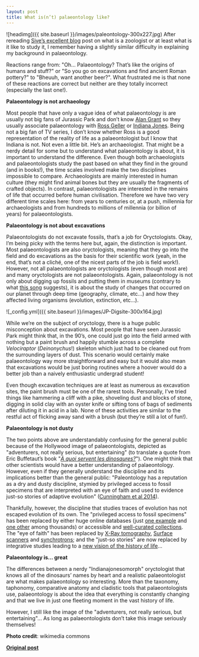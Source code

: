 ```yaml
---
layout: post
title: What is(n’t) palaeontology like?
---
```


![headimg]({{ site.baseurl }}/images/paleontology-300x227.jpg)
After rereading [Sive’s excellent blog](http://www.ecoevoblog.com/2014/03/14/whats-it-like-to-study-zoology/) post on what is a zoologist or at least what is it like to study it, I remember having a slightly similar difficulty in explaining my background in palaeontology. 

Reactions range from: "Oh... Palaeontology? That’s like the origins of humans and stuff?" or "So you go on excavations and find ancient Roman pottery?" to "Bheuuh, want another beer?". What frustrated me is that none of these reactions are correct but neither are they totally incorrect (especially the last one!).

**Palaeontology is not archaeology**

Most people that have only a vague idea of what palaeontology is are usually not big fans of Jurassic Park and don’t know [Alan Grant](http://en.wikipedia.org/wiki/Dr._Alan_Grant#Dr._Alan_Grant) so they usually associate palaeontology with [Ross Geller](http://en.wikipedia.org/wiki/Ross_Geller) or [Indiana Jones](http://en.wikipedia.org/wiki/Indiana_Jones). Being not a big fan of TV series, I don’t know whether Ross is a good representation of the reality of life as a palaeontologist but I know that Indiana is not. Not even a little bit. He’s an archaeologist. That might be a nerdy detail for some but to understand what palaeontology is about, it is important to understand the difference. Even though both archaeologists and palaeontologists study the past based on what they find in the ground (and in books!), the time scales involved make the two disciplines impossible to compare. Archaeologists are mainly interested in human culture (they might find animal bones but they are usually the fragments of crafted objects). In contrast, palaeontologists are interested in the remains of life that occurred before human civilisation. Therefore we have two very different time scales here: from years to centuries or, at a push, millennia for archaeologists and from hundreds to millions of millennia (or billion of years) for palaeontologists.

**Palaeontology is not about excavations**

Palaeontologists do not excavate fossils, that’s a job for Oryctologists. Okay, I’m being picky with the terms here but, again, the distinction is important. Most palaeontologists are also oryctologists, meaning that they go into the field and do excavations as the basis for their scientific work (yeah, in the end, that’s not a cliché, one of the nicest parts of the job is field work!). However, not all palaeontologists are oryctologists (even though most are) and many oryctologists are not palaeontologists. Again, palaeontology is not only about digging up fossils and putting them in museums (contrary to what [this song](https://www.youtube.com/watch?v=B7zo2zY1Zqg) suggests), it is about the study of changes that occurred on our planet through deep time (geography, climate, etc...) and how they affected living organisms (evolution, extinction, etc...).

![_config.yml]({{ site.baseurl }}/images/JP-Digsite-300x164.jpg)

While we’re on the subject of oryctology, there is a huge public misconception about excavations. Most people that have seen Jurassic Park might think that, in the 90’s, one could just go into the field armed with nothing but a paint brush and happily stumble across a complete *Velociraptor* (*Deinonychus*!) skeleton which just had to be cleaned out from the surrounding layers of dust. This scenario would certainly make palaeontology way more straightforward and easy but it would also mean that excavations would be just boring routines where a hoover would do a better job than a naively enthusiastic undergrad student!

Even though excavation techniques are at least as numerous as excavation sites, the paint brush must be one of the rarest tools. Personally, I’ve tried things like hammering a cliff with a pike, shoveling dust and blocks of stone, digging in solid clay with an oyster knife or sifting tons of bags of sediments after diluting it in acid in a lab. None of these activities are similar to the restful act of flicking away sand with a brush (but they’re still a lot of fun!).

**Palaeontology is not dusty**

The two points above are understandably confusing for the general public because of the Hollywood image of palaeontologists, depicted as "adventurers, not really serious, but entertaining" (to translate a quote from Eric Buffetaut’s book "[*À quoi servent les dinosaures?*](http://www.editions-belin.com/ewb_pages/f/fiche-article-quoi-servent-les-dinosaures-22046.php)"). One might think that other scientists would have a better understanding of palaeontology. However, even if they generally understand the discipline and its implications better than the general public: "Paleontology has a reputation as a dry and dusty discipline, stymied by privileged access to fossil specimens that are interpreted with an eye of faith and used to evidence just-so stories of adaptive evolution" ([Cunningham et al 2014](http://www.sciencedirect.com/science/article/pii/S0169534714000871)).

Thankfully, however, the discipline that studies traces of evolution has not escaped evolution of its own. The "privileged access to fossil specimens" has been replaced by either huge online databases (just [one example](http://africanfossils.org/) and [one other](http://www.morphobank.org/) among thousands) or accessible and [well-curated collections](http://www.ecoevoblog.com/2013/04/17/hide-and-seek-with-a-t-rex-in-a-drawer/). The "eye of faith" has been replaced by [X-Ray tomography](http://en.wikipedia.org/wiki/Computed_tomography), [Surface scanners](http://www.ecoevoblog.com/2013/06/14/an-army-of-skeletons-with-lasers/) and [synchrotrons](http://en.wikipedia.org/wiki/Synchrotron); and the "just-so stories" are now replaced by integrative studies leading to a [new vision of the history of life](http://www.sciencedirect.com/science/article/pii/S0960982213009160)...

**Palaeontology is... great**

The differences between a nerdy "Indianajonesomorph" oryctologist that knows all of the dinosaurs’ names by heart and a realistic palaeontologist are what makes palaeontology so interesting. More than the taxonomy, taphonomy, comparative anatomy and cladistic tools that palaeontologists use, palaeontology is about the idea that everything is constantly changing and that we live in just one fleeting moment in the vast history of life.

However, I still like the image of the "adventurers, not really serious, but entertaining"... As long as palaeontologists don’t take this image seriously themselves!

**Photo credit**: wikimedia commons

**[Original post](http://www.ecoevoblog.com/2014/06/09/what-isnt-palaeontology-like/)**
